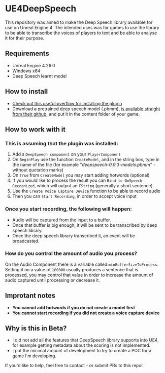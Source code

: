 # UE4DeepSpeech

This repository was aimed to make the Deep Speech library available for use on Unreal Engine 4.
The intended uses was for games to use the library to be able to transcribe the voices of players to text and be able to analyse it for their purpose.

## Requirements
* Unreal Engine 4.26.0
* Windows x64
* Deep Speech learnt model

## How to install
* [Check out this useful overflow for installing the plugin](https://answers.unrealengine.com/questions/323539/view.html)
* Download a pretrained deep speech model (.pbmm), [is available straight from their github](https://github.com/mozilla/DeepSpeech), and put it in the content folder of your game.

## How to work with it
### This is assuming that the plugin was installed:

1. Add a `DeepSpeech component` on your `PlayerComponent`
2. On `BeginPlay` use the function `CreateModel`, and in the string box, type in the name of the file (for example "*deepspeech-0.9.3-models.pbmm*" - without quotation marks)
3. On `True` from `CreateModel` you may start adding hotwords (optional)
4. If you would like to process the result you can `Bind to OnSpeech Recognized`, which will output an `FString` (generally a short sentence).
5. Use the `Create Voice Capture Device` function to be able to record audio
6. Then you can `Start Recording`, in order to accept voice input

### Once you start recording, the following will happen:
* Audio will be captured from the input to a buffer.
* Once that buffer is big enough, it will be sent to be transcribed by deep speech library.
* Once the deep speech library transcribed it, an event will be broadcasted.

### How do you control the amount of audio you process?
On the Audio Component there is a variable called `minBufferSizeToProcess`.
Setting it on a value of `100000` usually produces a sentence that is processed, you may control that value in order to increase the amount of audio captured until processing or decrease it.

## Improtant notes

* **You cannot add hotwords if you do not create a model first**
* **You cannot start recording if you did not create a voice capture device**

## Why is this in Beta?
* I did not add all the features that DeepSpeech library supports into UE4, for example getting metadata about the scoring is not implemented.
* I put the minimal amount of development to try to create a POC for a game I'm developing.

If you'd like to help, feel free to contact - or submit PRs to this repo!
